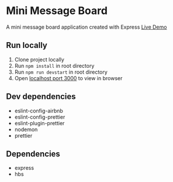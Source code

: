 # Mini Message Board

A mini message board application created with Express
[Live Demo](https://blooming-earth-34594.herokuapp.com/)

## Run locally

1. Clone project locally
2. Run `npm install` in root directory
3. Run `npm run devstart` in root directory
4. Open [localhost port 3000](http://localhost:3000) to view in browser

## Dev dependencies

- eslint-config-airbnb
- eslint-config-prettier
- eslint-plugin-prettier
- nodemon
- prettier

## Dependencies

- express
- hbs




